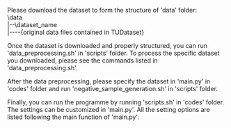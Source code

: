 Please download the dataset to form the structure of 'data' folder:
<br />\data
<br />|--\dataset_name
<br />|----{original data files contained in TUDataset}

Once the dataset is downloaded and properly structured, you can run 'data_preprocessing.sh' in 'scripts' folder. To process the specific dataset you downloaded, please see the commands listed in 'data_preprocessing.sh'.

After the data preprocessing, please specify the dataset in 'main.py' in 'codes' folder and run 'negative_sample_generation.sh' in 'scripts' folder.

Finally, you can run the programme by running 'scripts.sh' in 'codes' folder. The settings can be customized in 'main.py'. All the setting options are listed following the main function of 'main.py'.
